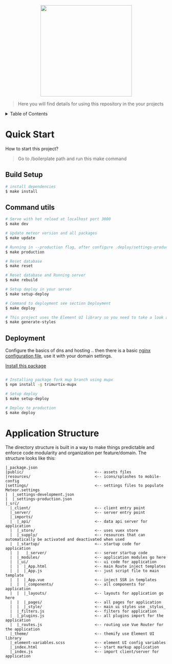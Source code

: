 <p align="center"><a href="https://alexandesigner.github.io/lets" target="_blank"><img src="https://github.com/alexandesigner/lets/blob/master/arts/icon.png"height="285" /></a></p>

> Here you will find details for using this repository in the your projects

<details>
  <summary>Table of Contents</summary>

<!-- toc -->

- [Quick Start](#quick-start)
  * [Build Setup](#build-setup)
  * [Command Utils](#command-utils)
  * [Deployment](#deployment)
- [Application Structure](#application-structure)

<!-- tocstop -->

</details>

# Quick Start
How to start this project?

> Go to /boilerplate path and run this make command

## Build Setup

``` bash
# install dependencies
$ make install
```

## Command utils

``` bash
# Serve with hot reload at localhost port 3000
$ make dev

# Update meteor version and all packages
$ make update

# Running in --production flag, after configure .deploy/settings-production.json file
$ make production

# Reset database
$ make reset

# Reset database and Running server
$ make rebuild

# Setup deploy in your server
$ make setup-deploy

# Command to deployment see section Deployment
$ make deploy

# This project uses the Element UI library so you need to take a look at the (element-variables.css)[https://github.com/alexandesigner/lets/blob/master/boilerplate/src/element-variables.css] variables and change them according to the color palette of your project
$ make generate-styles
```

## Deployment

Configure the basics of dns and hosting .. then there is a basic [nginx configuration file](https://github.com/alexandesigner/base-server-config/blob/master/nginx.conf), use it with your domain settings. 

[Install this package](https://github.com/trimurtix/meteor-up-legacy)

``` bash

# Installing package fork mup branch using mupx
$ npm install -g trimurtix-mupx

# Setup deploy
$ make setup-deploy

# Deploy to production
$ make deploy

```

# Application Structure
The directory structure is built in a way to make things predictable and enforce code modularity and organization per feature/domain. The structure looks like this:

```
|_package.json
|public/                               <-- assets files
|resources/                            <-- icons/splashes to mobile-config
|settings/                             <-- settings files to populate Meteor.settings
|  |_settings-development.json
|  |_settings-production.json
|_src/
  |_client/                            <-- client entry point
  |_server/                            <-- server entry point
  |_imports/
  |  |_api/                            <-- data api server for application
  |  |_store/                          <-- uses vuex store
  |  |_supply/                         <-- resources that can automatically be activated and deactivated when used
  |  |_startup/                        <-- startup code for application
  |  |   |_server/                     <-- server startup code
  |  |_modules/                        <-- application modules go here 
  |  |_ui/                             <-- ui code for application
  |  |  |_App.html                     <-- main Route inject templates
  |  |  |_App.js                       <-- just script file to main template
  |  |  |_App.vue                      <-- inject SSR in templates
  |  |  |_components/                  <-- all components for application
  |  |  |_layouts/                     <-- layouts for application go here
  |  |  |_pages/                       <-- all pages for application
  |  |  |_style/                       <-- main ui styles use _stylus_
  |  |_filters.js                      <-- filters for application
  |  |_plugins.js                      <-- all plugins import for the application
  |  |_routes.js                       <-- routing use Vue Router for the application
  |_theme/                             <-- themify use Element UI library
  |_element-variables.scss             <-- element UI config variables
  |_index.html                         <-- start markup application
  |_index.js                           <-- import client/server for application
```